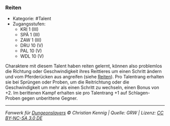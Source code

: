 <!---
Dies ist ein Fanwerk für DUNGEONSLAYERS © von Christian Kennig

Quellen:      [Dungeonslayers Grundregelwerk](https://dungeonslayers.net/download/Dungeonslayers4.pdf)
              [Talentbeschreibungen](https://www.f-space.de/ds4/tools-talentcards.html)
License:      [CC-BY-NC-SA 4.0](https://creativecommons.org/licenses/by-nc-sa/4.0/deed.de)
Richtlinien:  [Fanwerkrichtlinien](https://www.dungeonslayers.net/fanwerk-richtlinien/)
Autor:        Zauberlehrling
-->

### Reiten

- Kategorie: #Talent
- Zugangsstufen:
  - KRI 1 (III)
  - SPÄ 1 (III)
  - ZAW 1 (III)
  - DRU 10 (V)
  - PAL 10 (V)
  - WDL 10 (V)

Charaktere mit diesem Talent haben reiten gelernt, können also problemlos die Richtung oder Geschwindigkeit ihres Reittieres um einen Schritt ändern und vom Pferderücken aus angreifen (siehe [Reiten](../spielleitung-erweiterte-proben.md#reiten-agibeau)). Pro Talentrang erhalten sie bei Sprüngen oder Proben, um die Reitrichtung oder die Geschwindigkeit um mehr als einen Schritt zu wechseln, einen Bonus von +2. Im berittenen Kampf erhalten sie pro Talentrang +1 auf Schlagen-Proben gegen unberittene Gegner.

---

_Fanwerk für [Dungeonslayers](https://www.dungeonslayers.net/) © Christian Kennig | Quelle: GRW | Lizenz: [CC BY-NC-SA 3.0 DE](https://creativecommons.org/licenses/by-nc-sa/3.0/de/)_
